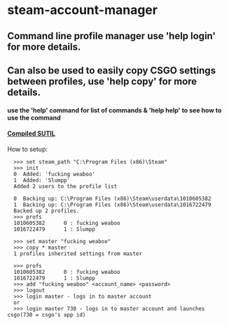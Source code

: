 # steam-account-manager

## Command line profile manager use 'help login' for more details.
## Can also be used to easily copy CSGO settings between profiles, use 'help copy' for more details.
#### use the 'help' command for list of commands & 'help help' to see how to use the command
#### <a href="https://www.mediafire.com/file/a16mnono6936cj5/sutil.exe/file">Compiled SUTIL</a>

How to setup:

```
  >>> set steam_path "C:\Program Files (x86)\Steam"
  >>> init
  0  Added: 'fucking weaboo'
  1  Added: 'Slumpp'
  Added 2 users to the profile list
  
  0  Backing up: C:\Program Files (x86)\Steam\userdata\1010605382
  1  Backing up: C:\Program Files (x86)\Steam\userdata\1016722479
  Backed up 2 profiles.
  >>> profs
  1010605382      0 : fucking weaboo
  1016722479      1 : Slumpp

  >>> set master "fucking weaboo"
  >>> copy * master
  1 profiles inherited settings from master
  
  >>> profs
  1010605382      0 : fucking weaboo
  1016722479      1 : Slumpp
  >>> add "fucking weaboo" <account_name> <password>
  >>> logout
  >>> login master - logs in to master account
  or
  >>> login master 730 - logs in to master account and launches csgo(730 = csgo's app id)
  
```
